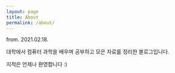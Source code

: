 ```yaml
---
layout: page
title: About
permalink: /about/
---
```


from. 2021.02.18.

대학에서 컴퓨터 과학을 배우며 공부하고 모은 자료를 정리한 블로그입니다.

지적은 언제나 환영합니다 :)

